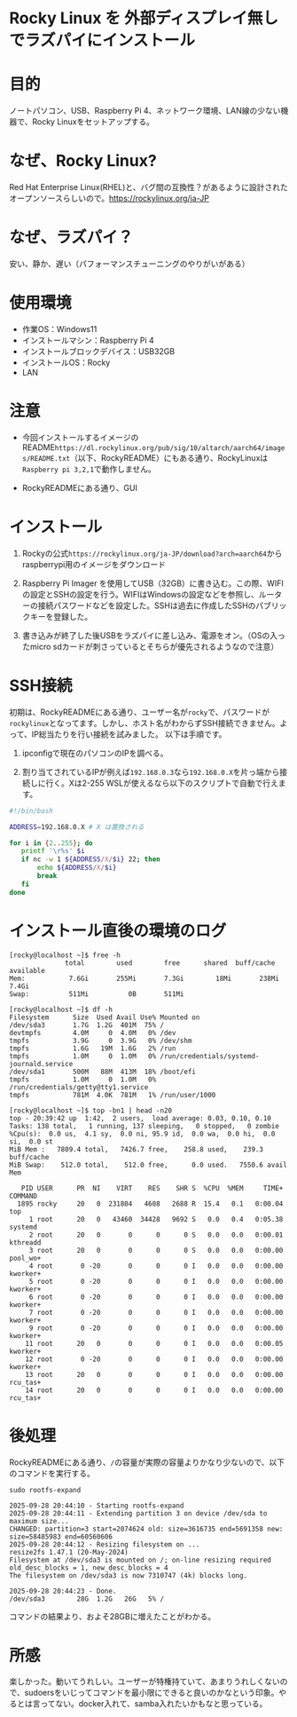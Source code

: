  # Rocky Linux を 外部ディスプレイ無しでラズパイにインストール
 # 目的
 ノートパソコン、USB、Raspberry Pi 4、ネットワーク環境、LAN線の少ない機器で、Rocky Linuxをセットアップする。
 
 # なぜ、Rocky Linux?
 Red Hat Enterprise Linux(RHEL)と、バグ間の互換性？があるように設計されたオープンソースらしいので。https://rockylinux.org/ja-JP

 # なぜ、ラズパイ？
 安い、静か、遅い（パフォーマンスチューニングのやりがいがある）

 # 使用環境
 - 作業OS：Windows11
 - インストールマシン：Raspberry Pi 4
 - インストールブロックデバイス：USB32GB
 - インストールOS：Rocky
 - LAN

 # 注意
 - 今回インストールするイメージのREADME`https://dl.rockylinux.org/pub/sig/10/altarch/aarch64/images/README.txt`（以下、RockyREADME）にもある通り、RockyLinuxは`Raspberry pi 3,2,1`で動作しません。

 - RockyREADMEにある通り、GUI

 # インストール
 1. Rockyの公式`https://rockylinux.org/ja-JP/download?arch=aarch64`から raspberrypi用のイメージをダウンロード
 
 2. Raspberry Pi Imager を使用してUSB（32GB）に書き込む。この際、WIFIの設定とSSHの設定を行う。WIFIはWindowsの設定などを参照し、ルーターの接続パスワードなどを設定した。SSHは過去に作成したSSHのパブリックキーを登録した。
 
 3. 書き込みが終了した後USBをラズパイに差し込み、電源をオン。（OSの入ったmicro sdカードが刺さっているとそちらが優先されるようなので注意）

 # SSH接続
 初期は、RockyREADMEにある通り、ユーザー名が`rocky`で、パスワードが`rockylinux`となってます。しかし、ホスト名がわからずSSH接続できません。よって、IP総当たりを行い接続を試みました。
 以下は手順です。
 
 1. ipconfigで現在のパソコンのIPを調べる。
 
 2. 割り当てされているIPが例えば`192.168.0.3`なら`192.168.0.X`を片っ端から接続しに行く。Xは2-255
 WSLが使えるなら以下のスクリプトで自動で行えます。
 
 ```sh
 #!/bin/bash

 ADDRESS=192.168.0.X # X は置換される

 for i in {2..255}; do
    printf '\r%s' $i
	if nc -w 1 ${ADDRESS/X/$i} 22; then
        echo ${ADDRESS/X/$i}
        break
    fi
 done
 ```

 # インストール直後の環境のログ
 ```
 [rocky@localhost ~]$ free -h
               total        used        free      shared  buff/cache   available
Mem:           7.6Gi       255Mi       7.3Gi        18Mi       238Mi       7.4Gi
Swap:          511Mi          0B       511Mi

[rocky@localhost ~]$ df -h
Filesystem      Size  Used Avail Use% Mounted on
/dev/sda3       1.7G  1.2G  401M  75% /
devtmpfs        4.0M     0  4.0M   0% /dev
tmpfs           3.9G     0  3.9G   0% /dev/shm
tmpfs           1.6G   19M  1.6G   2% /run
tmpfs           1.0M     0  1.0M   0% /run/credentials/systemd-journald.service
/dev/sda1       500M   88M  413M  18% /boot/efi
tmpfs           1.0M     0  1.0M   0% /run/credentials/getty@tty1.service
tmpfs           781M  4.0K  781M   1% /run/user/1000

[rocky@localhost ~]$ top -bn1 | head -n20
top - 20:39:42 up  1:42,  2 users,  load average: 0.03, 0.10, 0.10
Tasks: 138 total,   1 running, 137 sleeping,   0 stopped,   0 zombie
%Cpu(s):  0.0 us,  4.1 sy,  0.0 ni, 95.9 id,  0.0 wa,  0.0 hi,  0.0 si,  0.0 st
MiB Mem :   7809.4 total,   7426.7 free,    258.8 used,    239.3 buff/cache
MiB Swap:    512.0 total,    512.0 free,      0.0 used.   7550.6 avail Mem

    PID USER      PR  NI    VIRT    RES    SHR S  %CPU  %MEM     TIME+ COMMAND
   1895 rocky     20   0  231804   4608   2688 R  15.4   0.1   0:00.04 top
      1 root      20   0   43460  34428   9692 S   0.0   0.4   0:05.38 systemd
      2 root      20   0       0      0      0 S   0.0   0.0   0:00.01 kthreadd
      3 root      20   0       0      0      0 S   0.0   0.0   0:00.00 pool_wo+
      4 root       0 -20       0      0      0 I   0.0   0.0   0:00.00 kworker+
      5 root       0 -20       0      0      0 I   0.0   0.0   0:00.00 kworker+
      6 root       0 -20       0      0      0 I   0.0   0.0   0:00.00 kworker+
      7 root       0 -20       0      0      0 I   0.0   0.0   0:00.00 kworker+
      9 root       0 -20       0      0      0 I   0.0   0.0   0:00.00 kworker+
     11 root      20   0       0      0      0 I   0.0   0.0   0:00.05 kworker+
     12 root       0 -20       0      0      0 I   0.0   0.0   0:00.00 kworker+
     13 root      20   0       0      0      0 I   0.0   0.0   0:00.00 rcu_tas+
     14 root      20   0       0      0      0 I   0.0   0.0   0:00.00 rcu_tas+
 ```

 # 後処理
 RockyREADMEにある通り、`/`の容量が実際の容量よりかなり少ないので、以下のコマンドを実行する。
 ```
 sudo rootfs-expand
 ```
 ```
 2025-09-28 20:44:10 - Starting rootfs-expand
2025-09-28 20:44:11 - Extending partition 3 on device /dev/sda to maximum size...
CHANGED: partition=3 start=2074624 old: size=3616735 end=5691358 new: size=58485983 end=60560606
2025-09-28 20:44:12 - Resizing filesystem on ...
resize2fs 1.47.1 (20-May-2024)
Filesystem at /dev/sda3 is mounted on /; on-line resizing required
old_desc_blocks = 1, new_desc_blocks = 4
The filesystem on /dev/sda3 is now 7310747 (4k) blocks long.

2025-09-28 20:44:23 - Done.
/dev/sda3        28G  1.2G   26G   5% /
```
コマンドの結果より、およそ28GBに増えたことがわかる。

 # 所感
 楽しかった。動いてうれしい。ユーザーが特権持ていて、あまりうれしくないので、sudoersをいじってコマンドを最小限にできると良いのかなという印象。やるとは言ってない。docker入れて、samba入れたいかもなと思っている。
